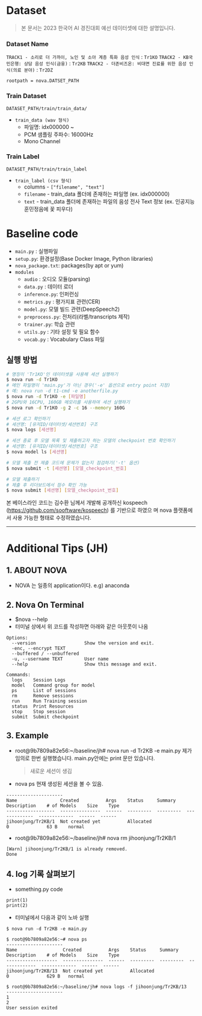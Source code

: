 # Dataset

> 본 문서는 2023 한국어 AI 경진대회 예선 데이터셋에 대한 설명입니다.

### Dataset Name

`TRACK1 - 소리로 더 가까이, 노인 및 소아 계층 특화 음성 인식` : `Tr1KO`
`TRACK2 - KB국민은행: 상담 음성 인식(금융)` : `Tr2KB`
`TRACK2 - 더존비즈온: 비대면 진료를 위한 음성 인식(의료 분야)` : `Tr2DZ`

`rootpath = nova.DATSET_PATH`

### Train Dataset

`DATASET_PATH/train/train_data/`

- `train_data (wav 형식)`
  - 파일명: idx000000 ~
  - PCM 샘플링 주파수: 16000Hz
  - Mono Channel

### Train Label

`DATASET_PATH/train/train_label`

- `train_label (csv 형식)`
  - columns - `["filename", "text"]`
  - `filename` - train_data 폴더에 존재하는 파일명 (ex. idx000000)
  - `text` - train_data 폴더에 존재하는 파일의 음성 전사 Text 정보 (ex. 인공지능 훈민정음에 꽃 피우다)

# Baseline code

- `main.py` : 실행파일
- `setup.py`: 환경설정(Base Docker Image, Python libraries)
- `nova_package.txt`: packages(by apt or yum)
- `modules`
  - `audio` : 오디오 모듈(parsing)
  - `data.py` : 데이터 로더
  - `inference.py`: 인퍼런싱
  - `metrics.py` : 평가지표 관련(CER)
  - `model.py`: 모델 빌드 관련(DeepSpeech2)
  - `preprocess.py`: 전처리(라벨/transcripts 제작)
  - `trainer.py`: 학습 관련
  - `utils.py` : 기타 설정 및 필요 함수
  - `vocab.py` : Vocabulary Class 파일

## 실행 방법

```bash
# 명칭이 'Tr1KO'인 데이터셋을 사용해 세션 실행하기
$ nova run -d Tr1KO
# 메인 파일명이 'main.py'가 아닌 경우('-e' 옵션으로 entry point 지정)
# 예: nova run -d t1-cmd -e anotherfile.py
$ nova run -d Tr1KO -e [파일명]
# 2GPU와 16CPU, 160GB 메모리를 사용하여 세션 실행하기
$ nova run -d Tr1KO -g 2 -c 16 --memory 160G

# 세션 로그 확인하기
# 세션명: [유저ID/데이터셋/세션번호] 구조
$ nova logs [세션명]

# 세션 종료 후 모델 목록 및 제출하고자 하는 모델의 checkpoint 번호 확인하기
# 세션명: [유저ID/데이터셋/세션번호] 구조
$ nova model ls [세션명]

# 모델 제출 전 제출 코드에 문제가 없는지 점검하기('-t' 옵션)
$ nova submit -t [세션명] [모델_checkpoint_번호]

# 모델 제출하기
# 제출 후 리더보드에서 점수 확인 가능
$ nova submit [세션명] [모델_checkpoint_번호]
```

본 베이스라인 코드는 김수환 님께서 개발해 공개하신 kospeech (https://github.com/sooftware/kospeech) 를 기반으로 하였으
며
nova 플랫폼에서 사용 가능한 형태로 수정하였습니다.

---

# Additional Tips (JH)

## 1. ABOUT NOVA

- NOVA 는 일종의 application이다. e.g) anaconda

## 2. Nova On Terminal

- $nova --help
- 터미널 상에서 위 코드를 작성하면 아래와 같은 아웃풋이 나옴

```
Options:
  --version                  Show the version and exit.
  -enc, --encrypt TEXT
  --buffered / --unbuffered
  -u, --username TEXT        User name
  --help                     Show this message and exit.

Commands:
  logs    Session Logs
  model   Command group for model
  ps      List of sessions
  rm      Remove sessions
  run     Run Training session
  status  Print Resources
  stop    Stop session
  submit  Submit checkpoint
```

## 3. Example

- root@9b7809a82e56:~/baseline/jh# nova run -d Tr2KB -e main.py 제가 임의로 한번 실행했습니다. main.py안에는 print 문만 있습니다.
  > 새로운 세션이 생김
- nova ps 현재 생성된 세션을 볼 수 있음.

```
---------------------
Name                Created          Args    Status     Summary    Description    # of Models    Size    Type
------------------  ---------------  ------  ---------  ---------  -------------  -------------  ------  ------
jihoonjung/Tr2KB/1  Not created yet          Allocated                            0              63 B    normal
```

- root@9b7809a82e56:~/baseline/jh# nova rm jihoonjung/Tr2KB/1

```
[Warn] jihoonjung/Tr2KB/1 is already removed.
Done
```

## 4. log 기록 살펴보기

- something.py code

```
print(1)
print(2)
```

- 터미널에서 다음과 같이 노바 실행

```
$ nova run -d Tr2KB -e main.py

$ root@9b7809a82e56:~# nova ps
---------------------
Name                 Created          Args    Status     Summary    Description    # of Models    Size    Type
-------------------  ---------------  ------  ---------  ---------  -------------  -------------  ------  ------
jihoonjung/Tr2KB/13  Not created yet          Allocated                            0              629 B   normal

$ root@9b7809a82e56:~/baseline/jh# nova logs -f jihoonjung/Tr2KB/13
---------------------
1
2
User session exited

```
